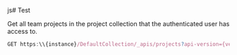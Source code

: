 js# Test

Get all team projects in the project collection that the authenticated user has access to.

```js
GET https:\\{instance}/DefaultCollection/_apis/projects?api-version={version}[&stateFilter{string}&$top={integer}&skip={integer}]
``` 
